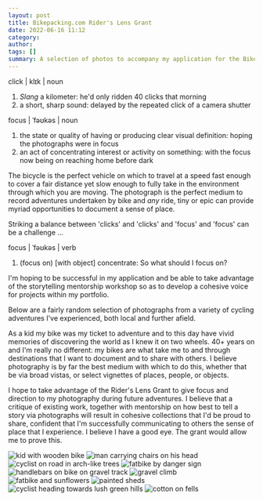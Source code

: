```yaml
---
layout: post
title: Bikepacking.com Rider's Lens Grant
date: 2022-06-16 11:12
category: 
author: 
tags: []
summary: A selection of photos to accompany my application for the Bikepacking.com Rider's Lens Grant
---
```


click | klɪk |
noun
1. _Slang_ a kilometer: he'd only ridden 40 clicks that morning
2. a short, sharp sound: delayed by the repeated click of a camera shutter

focus | ˈfəʊkəs |
noun 
1. the state or quality of having or producing clear visual definition: hoping the photographs were in focus
2. an act of concentrating interest or activity on something: with the focus now being on reaching home before dark

The bicycle is the perfect vehicle on which to travel at a speed fast enough to cover a fair distance yet slow enough to fully take in the environment through which you are moving. The photograph is the perfect medium to record adventures undertaken by bike and _any_ ride, tiny or epic can provide myriad opportunities to document a sense of place.

Striking a balance between 'clicks' and 'clicks' and 'focus' and 'focus' can be a challenge …

focus | ˈfəʊkəs |
verb
1. (focus on) [with object] concentrate: So what should I focus on?

I'm hoping to be successful in my application and be able to take advantage of the storytelling mentorship workshop so as to develop a cohesive voice for projects within my portfolio.

Below are a fairly random selection of photographs from a variety of cycling adventures I've experienced, both local and further afield.

As a kid my bike was my ticket to adventure and to this day have vivid memories of discovering the world as I knew it on two wheels. 40+ years on and I'm really no different: my bikes are what take me to and through destinations that I want to document and to share with others. I believe photography is by far the best medium with which to do this, whether that be via broad vistas, or select vignettes of places, people, or objects.

I hope to take advantage of the Rider's Lens Grant to give focus and direction to my photography during future adventures. I believe that a critique of existing work, together with mentorship on how best to tell a story via photographs will result in cohesive collections that I'd be proud to share, confident that I'm successfully communicating to others the sense of place that I experience. I believe I have a good eye. The grant would allow me to prove this.

![kid with wooden bike](/img/riderslens/1.jpg)
![man carrying chairs on his head](/img/riderslens/3.jpg)
![cyclist on road in arch-like trees](/img/riderslens/13.jpg)
![fatbike by danger sign](/img/riderslens/6.jpg)
![handlebars on bike on gravel track](/img/riderslens/16.jpg)
![gravel climb](/img/riderslens/17.jpg)
![fatbike and sunflowers](/img/riderslens/49.jpg)
![painted sheds](/img/riderslens/20.jpg)
![cyclist heading towards lush green hills](/img/riderslens/34.jpg)
![cotton on fells](/img/riderslens/46.jpg)

